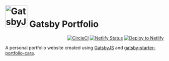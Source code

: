 <h1><img src="https://user-images.githubusercontent.com/16360374/52173956-58a45400-2742-11e9-92b3-3e63bda91ef1.png" alt="GatsbyJS" height="70"/> Gatsby Portfolio</h1>

<p align="right">
  <a href="https://circleci.com/gh/LekoArts/gatsby-starter-portfolio-cara"><img src="https://circleci.com/gh/LekoArts/gatsby-starter-portfolio-cara.svg?style=svg" alt="CircleCI"/></a>
  <a href="https://app.netlify.com/sites/portfolio-cara/deploys"><img src="https://api.netlify.com/api/v1/badges/88bbaef1-6f83-4894-8acd-e6512ff39265/deploy-status" alt="Netlify Status"/></a>
  <a href="https://app.netlify.com/start/deploy?repository=https://github.com/LeKoArts/gatsby-starter-portfolio-cara"><img src="https://www.netlify.com/img/deploy/button.svg" alt="Deploy to Netlify"/></a>
</p>

A personal portfolio website created using [GatsbyJS](https://www.gatsbyjs.org) and [gatsby-starter-portfolio-cara](https://www.gatsbyjs.org/starters/LekoArts/gatsby-starter-portfolio-cara/).  


<!-- ## Features  

- [React Spring](https://github.com/drcmda/react-spring) (Used for Parallax effect)
- [TailwindCSS](https://tailwindcss.com/) & [styled-components](https://www.styled-components.com/) for styling
  - Use the full power of TailwindCSS while generating small styles (as unused data gets deleted)
  - Uses `tailwind.macro` (Babel macro) to have hot-reloading of Tailwind styles
- SEO
  - Schema.org JSONLD
  - OpenGraph Tags
  - Twitter Tags
- [Typefaces](https://github.com/KyleAMathews/typefaces) for quicker font loading
- Offline Support
- WebApp Manifest Support
- Responsive images
  - The right image size for every screen size
  - Traced SVG Loading (Lazy-Loading)
  - WebP Support

**Please note:** The parallax effect can be quite heavy for some older CPUs and the site uses some newer CSS features which will result in incompatibility with older browsers.   -->